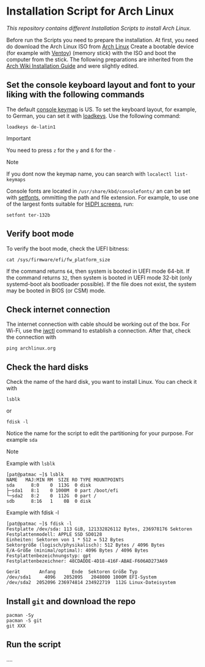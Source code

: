 # Installation Script for Arch Linux
*This repository contains different Installation Scripts to install Arch Linux.*

Before run the Scripts you need to prepare the installation. At first, you need do download the Arch Linux ISO from [Arch Linux](https://archlinux.org/download/)
Create a bootable device (for example with [Ventoy](https://www.ventoy.net/en/index.html)) (memory stick) with the ISO and boot the computer from the stick. The following preparations are inherited from the 
[Arch Wiki Installation Guide](https://wiki.archlinux.org/title/installation_guide) and were slightly edited.

## Set the console keyboard layout and font to your liking with the following commands
The default [console keymap](https://wiki.archlinux.org/title/Linux_console/Keyboard_configuration) is US. To set the keyboard layout, for example, to German, 
you can set it with [loadkeys](https://man.archlinux.org/man/loadkeys.1). Use the following command:
```
loadkeys de-latin1
```

> [!IMPORTANT]
> You need to press `z` for the `y` and `ß` for the `-`

> [!NOTE]
> If you dont now the keymap name, you can search with `localectl list-keymaps`

Console fonts are located in `/usr/share/kbd/consolefonts/` an can be set with [setfonts](https://man.archlinux.org/man/setfont.8), ommitting the path and
file extension. For example, to use one of the largest fonts suitable for [HiDPI screens](https://wiki.archlinux.org/title/HiDPI), run:
```
setfont ter-132b
```

## Verify boot mode
To verify the boot mode, check the UEFI bitness:
```
cat /sys/firmware/efi/fw_platform_size
```

If the command returns `64`, then system is booted in UEFI mode 64-bit. If the command returns `32`, then system is booted in UEFI mode 32-bit (only systemd-boot als bootloader possible).
If the file does not exist, the system may be booted in BIOS (or CSM) mode.

## Check internet connection
The internet connection with cable should be working out of the box. For Wi-Fi, use the [iwctl](https://wiki.archlinux.org/title/Iwd#iwctl) command to establish a connection.
After that, check the connection with
```
ping archlinux.org
```
## Check the hard disks
Check the name of the hard disk, you want to install Linux. You can check it with
```
lsblk
```
or
```
fdisk -l
```
Notice the name for the script to edit the partitioning for your purpose. For example `sda`
> [!NOTE]
> Example with `lsblk`
> ```
> [pat@patmac ~]$ lsblk
> NAME   MAJ:MIN RM  SIZE RO TYPE MOUNTPOINTS
> sda      8:0    0  113G  0 disk 
> ├─sda1   8:1    0 1000M  0 part /boot/efi
> └─sda2   8:2    0  112G  0 part /
> sdb      8:16   1    0B  0 disk 
> ```
> Example with fdisk -l
> ```
> [pat@patmac ~]$ fdisk -l
> Festplatte /dev/sda: 113 GiB, 121332826112 Bytes, 236978176 Sektoren
> Festplattenmodell: APPLE SSD SD0128
> Einheiten: Sektoren von 1 * 512 = 512 Bytes
> Sektorgröße (logisch/physikalisch): 512 Bytes / 4096 Bytes
> E/A-Größe (minimal/optimal): 4096 Bytes / 4096 Bytes
> Festplattenbezeichnungstyp: gpt
> Festplattenbezeichner: 48CDADDE-4D18-416F-ABAE-F606AD273A69
> 
> Gerät       Anfang      Ende  Sektoren Größe Typ
> /dev/sda1     4096   2052095   2048000 1000M EFI-System
> /dev/sda2  2052096 236974814 234922719  112G Linux-Dateisystem
> ```

## Install `git` and download the repo
```
pacman -Sy
pacman -S git
git XXX
```

## Run the script
....
